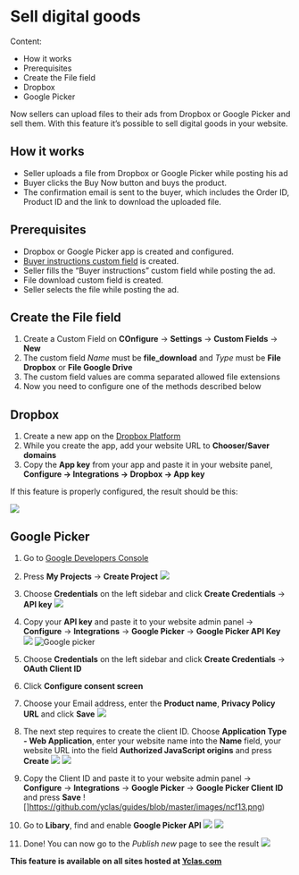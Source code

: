# Sell digital goods
Content:
-   How it works
-   Prerequisites
-   Create the File field
-   Dropbox
-   Google Picker

Now sellers can upload files to their ads from Dropbox or Google Picker and sell them. With this feature it’s possible to sell digital goods in your website.

## How it works

-   Seller uploads a file from Dropbox or Google Picker while posting his ad
-   Buyer clicks the Buy Now button and buys the product.
-   The confirmation email is sent to the buyer, which includes the Order ID, Product ID and the link to download the uploaded file.

## Prerequisites

-   Dropbox  or  Google Picker app is created and configured.
-   [Buyer instructions custom field](Custom-fields-buyer-instructions.md)  is created.
-   Seller fills the “Buyer instructions” custom field while posting the ad.
-   File download custom field  is created.
-   Seller selects the file while posting the ad.

## Create the File field

1.  Create a Custom Field on  **COnfigure** -> **Settings** -> **Custom Fields** -> **New**
2.  The custom field  _Name_  must be  **file_download**  and  _Type_  must be  **File Dropbox**  or  **File Google Drive**
3.  The custom field values are comma separated allowed file extensions
4.  Now you need to configure one of the methods described below



## Dropbox

1.  Create a new app on the  [Dropbox Platform](https://www.dropbox.com/developers/apps/create)
2.  While you create the app, add your website URL to  **Chooser/Saver domains**
3.  Copy the  **App key**  from your app and paste it in your website panel,  **Configure -> Integrations -> Dropbox -> App key**

If this feature is properly configured, the result should be this:

![](https://github.com/yclas/guides/blob/master/images/newcustomfield2.png)


## Google Picker

1. Go to  [Google Developers Console](https://console.developers.google.com/)
2. Press  **My Projects**  ->  **Create Project**
![](https://github.com/yclas/guides/blob/master/images/newcustomfield3.png)

3. Choose  **Credentials**  on the left sidebar and click  **Create Credentials**  ->  **API key**
![](https://github.com/yclas/guides/blob/master/images/newcustomfield4.png)

4. Copy your  **API key**  and paste it to your website admin panel ->  **Configure**  ->  **Integrations**  ->  **Google Picker**  ->  **Google Picker API Key** ![](https://github.com/yclas/guides/blob/master/images/ncs5.png)
![Google picker](https://raw.githubusercontent.com/yclas/guides/master/images/google%20picker.png)

5. Choose  **Credentials**  on the left sidebar and click  **Create Credentials**  ->  **OAuth Client ID**
6. Click  **Configure consent screen**


7. Choose your Email address, enter the  **Product name**,  **Privacy Policy URL**  and click  **Save**
![](https://github.com/yclas/guides/blob/master/images/ncf9.png)

8. The next step requires to create the client ID. Choose  **Application Type - Web Application**, enter your website name into the  **Name**  field, your website URL into the field  **Authorized JavaScript origins**  and press  **Create**
![](https://github.com/yclas/guides/blob/master/images/ncf10.png)
![](https://github.com/yclas/guides/blob/master/images/ncf12.png)

11. Copy the Client ID and paste it to your website admin panel -> **Configure**  ->  **Integrations**  ->  **Google Picker**  ->  **Google Picker Client ID**  and press  **Save**
![]https://github.com/yclas/guides/blob/master/images/ncf13.png)

10. Go to  **Libary**, find and enable  **Google Picker API**
![](https://github.com/yclas/guides/blob/master/images/ncf14.png)
![](https://github.com/yclas/guides/blob/master/images/ncf15.png)

11. Done! You can now go to the  _Publish new_  page to see the result
![](https://github.com/yclas/guides/blob/master/images/ncf16.png)

**This feature is available on all sites hosted at  [Yclas.com](https://yclas.com/)**

